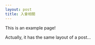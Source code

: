 ```yaml
---
layout: post
title: 入會相關
---
```


This is an example page!

Actually, it has the same layout of a post...